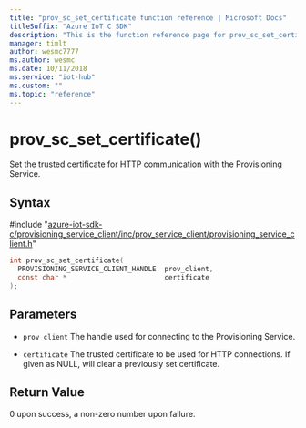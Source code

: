 ```yaml
---                             
title: "prov_sc_set_certificate function reference | Microsoft Docs" 
titleSuffix: "Azure IoT C SDK"            
description: "This is the function reference page for prov_sc_set_certificate() in the Azure IoT C SDK. This SDK is used with Azure IoT Hub and Azure IoT Hub Device Provisioning Service"            
manager: timlt                 
author: wesmc7777              
ms.author: wesmc               
ms.date: 10/11/2018                    
ms.service: "iot-hub"             
ms.custom: ""                
ms.topic: "reference"        
---                            
```


# prov_sc_set_certificate()

Set the trusted certificate for HTTP communication with the Provisioning Service.

## Syntax

\#include "[azure-iot-sdk-c/provisioning_service_client/inc/prov_service_client/provisioning_service_client.h](../provisioning-service-client-h.md)"  
```C
int prov_sc_set_certificate(
  PROVISIONING_SERVICE_CLIENT_HANDLE  prov_client,
  const char *                        certificate
);
```

## Parameters
* `prov_client` The handle used for connecting to the Provisioning Service. 

* `certificate` The trusted certificate to be used for HTTP connections. If given as NULL, will clear a previously set certificate.

## Return Value
0 upon success, a non-zero number upon failure.

